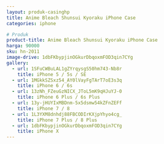 ```yaml
---
layout: produk-casinghp
title: Anime Bleach Shunsui Kyoraku iPhone Case
categories: iphone

# Produk
product-title: Anime Bleach Shunsui Kyoraku iPhone Case
harga: 90000
sku: hn-2011
image-drive: 1dbFKbypjinOGkurDbqoxmFOD3qin7CYg
gallery:
  - url: 1SFuCWBuLAL1gZYrqysgS50hm743-Nb8r
    title: iPhone 5 / 5s / SE
  - url: 1MGkkSZSxz54_AY0lVayFgTArT7oE3s3q
    title: iPhone 6 / 6s
  - url: 13zNh_FZeuGzNICX_JToL5mK9qHJuYJ-0
    title: iPhone 6 Plus / 6s Plus
  - url: 13y-jHUYIxMBDnm-5x5dsmw54kZFnZEFf
    title: iPhone 7 / 8
  - url: 1L3YXM8dnhdj88FBCODIrKXjpYhyo4cg_
    title: iPhone 7 Plus / 8 Plus
  - url: 1dbFKbypjinOGkurDbqoxmFOD3qin7CYg
    title: iPhone X
---
```

